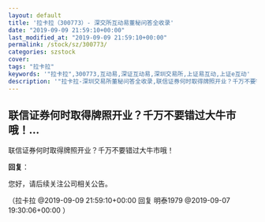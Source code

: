 ```yaml
---
layout: default
title: '拉卡拉（300773）- 深交所互动易董秘问答全收录'
date: "2019-09-09 21:59:10+00:00"
last_modified_at: "2019-09-09 21:59:10+00:00"
permalink: /stock/sz/300773/
categories: szstock
cover: 
tags: "拉卡拉"
keywords: '"拉卡拉",300773,互动易,深证互动易,深圳交易所,上证易互动,上证e互动'
description: '"拉卡拉-深圳交易所董秘问答全收录,联信证券何时取得牌照开业？千万不要错过大牛市哦！"'
---
```


## 联信证券何时取得牌照开业？千万不要错过大牛市哦！...

联信证券何时取得牌照开业？千万不要错过大牛市哦！

**回复**：

您好，请后续关注公司相关公告。 

（拉卡拉  @2019-09-09 21:59:10+00:00 回复 明泰1979  @2019-09-07 19:30:06+00:00 ）

